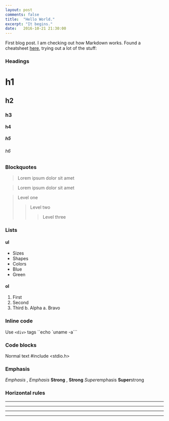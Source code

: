```yaml
---
layout: post
comments: false
title:  "Hello World."
excerpt: "It begins."
date:   2016-10-21 21:30:00
---
```


First blog post. I am checking out how Markdown works. Found a cheatsheet [here](http://packetlife.net/media/library/16/Markdown.pdf "Markdown cheat sheet"), trying out a lot of the stuff:

### Headings

# h1
## h2
### h3
#### h4
##### h5
###### h6

### Blockquotes

> Lorem ipsum
> dolor sit amet

> Lorem ipsum dolor
sit amet

> Level one
>
> > Level two
> >
> > > Level three

### Lists

#### ul
* Sizes
* Shapes
* Colors
* Blue
* Green

#### ol
1. First
2. Second
3. Third
	b. Alpha
	a. Bravo

### Inline code

Use `<div>` tags
``echo `uname -a```

### Code blocks

Normal text
	#include <stdio.h>

### Emphasis

*Emphasis* , _Emphasis_ 
**Strong** , __Strong__ 
*Super*emphasis
**Super**strong

### Horizontal rules

* * *
***
- - -
---
